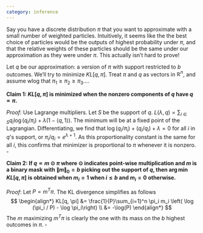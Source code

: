 ```yaml
---
category: inference
---
```


Say you have a discrete distribution $\pi$ that you want to approximate with a small number of weighted particles. Intuitively, it seems like the the best choice of particles would be the outputs of highest probability under $\pi$, and that the relative weights of these particles should be the same under our approximation as they were under $\pi$. This actually isn’t hard to prove! 

Let $q$ be our approximation: a version of $\pi$ with support restricted to $b$ outcomes. We’ll try to minimize $KL[q, \pi]$. Treat $\pi$ and $q$ as vectors in $\mathbb{R}^n$, and assume wlog that $\pi_1 \geq \pi_2 \geq \pi_3 \dotsc$. 

**Claim 1: $KL[q, \pi]$ is minimized when the nonzero components of $q$ have $q \propto \pi$.**  

*Proof:*
Use Lagrange multipliers. Let $S$ be the support of $q$.  $L(\lambda, q) = \sum_{i \in S} q_i \log (q_i / \pi_i) + \lambda (1 - \langle q, 1 \rangle)$. The minimum will be at a fixed point of the Lagrangian. Differentiating, we find that $\log (q_i/\pi_i) + (q_i/q_i) + \lambda = 0$ for all $i$ in $q$'s support, or $\pi_i / q_i =e^{\lambda + 1}$. As this proportionality constant is the same for all $i$, this confirms that minimizer is proportional to $\pi$ whenever it is nonzero. $\square$ 



**Claim 2: If $q \propto m \odot \pi$ where $\odot$ indicates point-wise multiplication and $m$ is a binary mask with $\|m\|_0 = b$ picking out the support of $q$, then $\arg \min KL[q, \pi]$ is obtained when $m_i = 1$ when $i \leq b$ and $m_i = 0$ otherwise.** 

*Proof*:
Let $P = m^T\pi$. The KL divergence simplifies as follows
$$
\begin{align*}
KL[q, \pi] &= \frac{1}{P}\sum_{i=1}^n \pi_i m_i \left( \log (\pi_i / P) - \log \pi_i\right) \\
&= -\log(P)
\end{align*}
$$
 The $m$ maximizing $m^T\pi$ is clearly the one with its mass on the $b$ highest outcomes in $\pi$. $\square$ 
